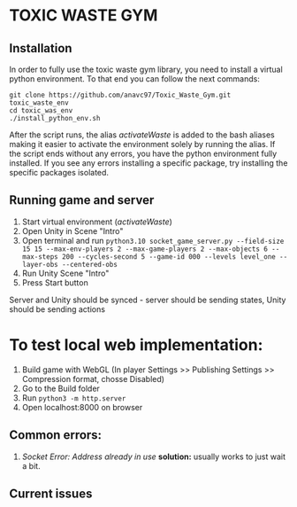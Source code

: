# TOXIC WASTE GYM

## Installation

In order to fully use the toxic waste gym library, you need to install a virtual python environment. To that end you can follow the next commands:

```
git clone https://github.com/anavc97/Toxic_Waste_Gym.git toxic_waste_env
cd toxic_was_env
./install_python_env.sh
```

After the script runs, the alias *activateWaste* is added to the bash aliases making it easier to activate the environment solely by running the alias.
If the script ends without any errors, you have the python environment fully installed. If you see any errors installing a specific package, try installing the specific packages isolated.


## Running game and server

1. Start virtual environment (*activateWaste*)
2. Open Unity in Scene "Intro"
3. Open terminal and run ``` python3.10 socket_game_server.py --field-size 15 15 --max-env-players 2 --max-game-players 2 --max-objects 6 --max-steps 200 --cycles-second 5 --game-id 000 --levels level_one --layer-obs --centered-obs ```
4. Run Unity Scene "Intro"
5. Press Start button

Server and Unity should be synced - server should be sending states, Unity should be sending actions

# To test local web implementation:

1. Build game with WebGL (In player Settings >> Publishing Settings >> Compression format, chosse Disabled)
2. Go to the Build folder
3. Run ```python3 -m http.server```
4. Open localhost:8000 on browser

## Common errors: 

1. *Socket Error: Address already in use*
**solution:**  usually works to just wait a bit.

## Current issues

